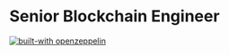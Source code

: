 # Senior Blockchain Engineer

[![built-with openzeppelin](https://img.shields.io/badge/built%20with-OpenZeppelin-3677FF)](https://docs.openzeppelin.com/)
